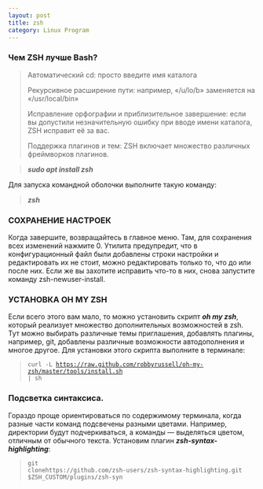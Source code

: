 ```yaml
---
layout: post
title: zsh
category: Linux Program
---
```

### Чем ZSH лучше Bash?

 >Автоматический cd: просто введите имя каталога
> 
>Рекурсивное расширение пути: например, «/u/lo/b» заменяется на «/usr/local/bin»
>
 >Исправление орфографии и приблизительное завершение: если вы допустили незначительную ошибку 
 при вводе имени каталога, ZSH исправит её за вас.
>
>Поддержка плагинов и тем: ZSH включает множество различных фреймворков плагинов.

> ***sudo apt install zsh***

Для запуска командной оболочки выполните такую команду:

> ***zsh***


### СОХРАНЕНИЕ НАСТРОЕК

Когда завершите, возвращайтесь в главное меню. Там, для сохранения всех изменений нажмите 0. Утилита предупредит, что в конфигурационный файл были добавлены строки настройки и редактировать их не стоит, можно редактировать только то, что до или после них. Если же вы захотите исправить что-то в них, снова запустите команду zsh-newuser-install.

### УСТАНОВКА OH MY ZSH

Если всего этого вам мало, то можно установить скрипт ***oh my zsh***, который реализует множество 
 дополнительных возможностей в zsh. Тут можно выбирать различные темы приглашения, добавлять 
 плагины, например, git, добавлены различные возможности автодополнения и многое другое. Для 
установки этого скрипта выполните в терминале:

> <code>curl -L https://raw.github.com/robbyrussell/oh-my-zsh/master/tools/install.sh | sh </code>

### Подсветка синтаксиса.

  Гораздо проще ориентироваться по содержимому терминала, когда разные части команд подсвечены 
   разными цветами. Например, директории будут подчеркиваться, а команды — выделяться цветом, 
  отличным от обычного текста. Установим плагин ***zsh-syntax-highlighting***:

> <code>git clonehttps://github.com/zsh-users/zsh-syntax-highlighting.git 
$ZSH_CUSTOM/plugins/zsh-syn</code>

